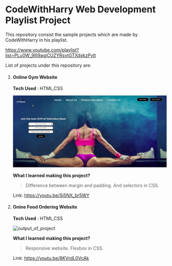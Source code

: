 # CodeWithHarry Web Development Playlist Project


This repository consist the sample projects which are made by CodeWithHarry in his playlist.

https://www.youtube.com/playlist?list=PLu0W_9lII9agiCUZYRsvtGTXdxkzPyIt

List of projects under this repository are:

1. #### Online Gym Website
    
    **Tech Used** : HTML,CSS

    ![output_of_project](gif/fitness.gif)

    **What I learned making this project?**

    >Difference between margin and padding. And selectors in CSS.

    Link: https://youtu.be/Sj5NX_br5WY

2. #### Onine Food Ordering Website

    **Tech Used** : HTML,CSS

    ![output_of_project](gif/food_ordering.gif)

    **What I learned making this project?**

    >Responsive website. Flexbox in CSS. 

    Link: https://youtu.be/8KVrdL0VcAk

